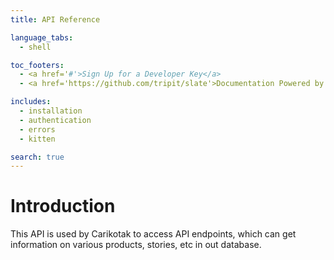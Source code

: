 ```yaml
---
title: API Reference

language_tabs:
  - shell

toc_footers:
  - <a href='#'>Sign Up for a Developer Key</a>
  - <a href='https://github.com/tripit/slate'>Documentation Powered by Slate</a>

includes:
  - installation
  - authentication
  - errors
  - kitten

search: true
---
```


# Introduction

This API is used by Carikotak to access API endpoints, which can get information on various products, stories, etc in out database.
